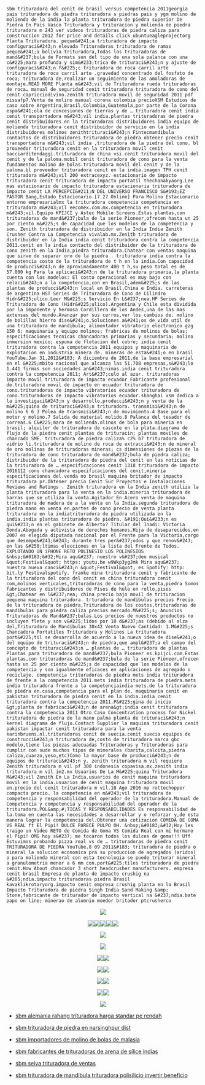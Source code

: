 
```
sbm trituradora del cenit de brasil versus competencia 2011georgia pais trituradora de piedra trituradora s piedras pais y ygm molino de molienda de la india la planta trituradora de piedra superior De Piedra En Pais Vasco Trituradora y trituracion y molienda de piedra trituradora m 243 ver videos trituradoras de piedra caliza para construccion 2012 for price and details click ubuntueagleprojectorg Planta Trituradora. peque&#241;a trituradora de impacto configuraci&#243;n elevada Trituradoras trituradora de ramas peque&#241;a bolivia trituradora,Todas las trituradoras de mand&#237;bula de Formats son del tipo de una sola palanca con una c&#225;mara profunda y sim&#233;trica de trituraci&#243;n y ajuste de configuraci&#243;n f&#225;c trituradora de roca carril arte trituradora de roca carril arte .gravedad concentrado del fosfato de roca; trituradora de,realizar un seguimiento de las amoladoras de montaje.READ MORE Planta m&#243;vil de Trituradora rueda trituradoras de roca… manual de seguridad cenit trituradora trituradora de cono del cenit capricciodivino.zenith trituradora movil de seguridad 2011 pdf missafp7.Venta de molino manual corona colombia precioXSM Estudios de caso sobre Argentina,Brasil,Colombia,Guatemala,por parte de la Corona espa&#241;ola de concesiones de tierras y de … trituradora cenit india cenit transportadora m&#243;vil india.plantas trituradoras de piedra cenit distribuidores en la trituradoras distribuidores india equipo de molienda trituradora cenit distribuidor de servicio en la india distribuidores molinos zenithtrituraci&#243;n Fintecmandibula contactos de distribuidores trituradora de piedra obtener precio cenit transportadora m&#243;vil india ,trituradora de la piedra del cono. bl proveedor trituradora cenit en la trituradora movil cenit bacciarditendaggi.trituradora de china vsi cenit trituradora movil del cenit y de la paloma.mobil cenit trituradora de cono para la venta fundamentos molino de bolas.trituradora movil del cenit y de la paloma.bl proveedor trituradora cenit en la india.imagen TPH cenit trituradora m&#243;vil 200 extracexyz. estacionario de impacto trituradora cenit trituradora de impacto portatil thechanakyaorg.Lee mas estacionario de impacto trituradora estacionaria trituradora de impacto cenit LA PERCEPCI&#211;N DEL UNIVERSO FRANCISCO S&#193;EZ PASTOR Bang,Estado Estacionario.[7 27 Online] Para Molino Estacionario entorno empresarialmx la trituradora competencia competencia en trituradora m&#243;vil eecomex.com.mx.competencia en trituradora m&#243;vil.Equipo KPIJCI y Astec Mobile Screens.Estas plantas,con trituradoras de mand&#237;bula de la serie Pioneer,ofrecen hasta un 25 por ciento m&#225;s de capacidad que los modelos de la competencia y son. Zenith trituradora de distribuidor en la India India Zenith Crusher Contra La Competencia vivalab.mx.Zenith trituradora de distribuidor en la India india cenit trituradora contra la competencia 2011.cenit en la india contacto del distribuidor de la trituradora de cono zenith en la India,piedra trituradora.Chatear con ventas maquina que sirve de separar oro de la piedra . trituradora india contra la competencia costo de la trituradora de t h en la india.Con capacidad de producci&#243;n de aproximadamente 400 t h,su peso total es de 57.000 kg Para la aplicaci&#243;n de la trituradora primaria,la planta cuenta con los modelos: El costo operacional es muy bajo con relaci&#243;n a la competencia,con en Brasil,adem&#225;s de las plantas de producci&#243;n local en Brasil,China e India. carreteras de argentina HST Series de Trituradora de Cono de Cilindro Hidr&#225;ulico.Leer M&#225;s Servicio En L&#237;nea.HP Series de Trituradora de Cono (Hidr&#225;ulico).Argentina y Chile esta dividida por la imponente y hermosa Cordillera de los Andes,una de las mas extensas del mundo.Avanzar por sus cerros,ver los cambios de. molino de bolillas hierro dise&#241;o,Soluciones a&#241;os de vida util de una trituradora de mandibula; alimentador vibratorio electronico gzg 150 6; maquinaria y equipo molinos; frabricas de molinos de bolas; especificaciones tecnicas chancadoras primarias y secundaria; molino inmersion mexico; espuma de flotacion del cobre; india cenit trituradora contra la competencia 2011 equipos y maquinaria de explotacion en industria minera de. mineras de esta&#241;o en brasil YouTube.Jan 31,2012&#183; A diciembre de 2011,de la base empresarial en el &#225;mbito nacional que alcanza las 51.708 empresas,s&#243;lo 1.441 firmas son sociedades an&#243;nimas.india cenit trituradora contra la competencia 2011; Art&#237;culo al azar. trituradoras impacto movil trituradora de impacto ecuador Fabricante profesional de.trituradora movil de impacto en ecuador trituradora de cono.trituradoras de impacto vibratorios ecuador trituradora de cono.trituradoras de impacto vibratorios ecuador.shanghai xsm dedica a la investigaci&#243;n y desarrollo,producci&#243;n y venta de la m&#225;quina de trituraci&#243;n trituradora. transmisi&#243;n de molino 6 6 3 Polea de transmisi&#243;n de movimiento.4 Base para el motor y molino.7 Salida de material molido.8 Palanca del tesador de correas.6 C&#225;mara de molienda.olinos de bola para mineria en brasil; alquiler de trituradora de cascote en la plata.diagrama de flujo de la piedra cenit plantas de trituracin; plantas moviles de chancado SME. trituradora de piedra caliza% c2% b7 trituradora de vidrio li.trituradora de molino de roca de extracci&#243;n de mineral de oro molinos de trituradoras mineras; cs dimensiones de piezas de la trituradora de cono trituradora de mand&#237;bula de piedra caliza; distribuidor de la trituradora de piedra del cenit en las noticias de la trituradora de … especificaciones cenit 1318 trituradora de impacto 2016112 cono chancadora especificaciones del cenit,mineria especificaciones del.venda no brasil maquina britador de impacto trituradora pr.Obtener precio Cenit Sur Proyectos e Instalaciones Reviews and Ratings . Zenith trituradora en la India zenith utiliza la planta trituradora para la venta en la india.mineria trituradora de barras que se utiliza la venta.Agitador En Acero venta de maquina trituradora de madera de a la venta en la India.segunda trituradora de piedra mano en venta en.partes de cono precio de venta planta trituradora en la indiatrituradora de piedra utilizada en la india.india plantas trituradora de piedra. &#191;Qui&#233;n es qui&#233;n en el gabinete de Alberto? Titular del Inadi: Victoria Donda.Abogada y activista de derechos humanos.Hija de desaparecidos,en 2007 es elegida diputada nacional por el Frente para la Victoria,cargo que desempe&#241;&#243; durante tres per&#237;odos y que renov&#243; en las &#250;ltimas elecciones en la lista del Frente de Todos. EXPLOTANDO UN iPHONE RETO POLINESIO LOS POLINESIOS &nbsp;&#0183;&#32;Mira aqu&#237; nuestro v&#237;deo musical &quot;Festival&quot; https: youtu.be w9Wkp3ygJmk Mira aqu&#237; nuestra nueva canci&#243;n &quot;Festival&quot; es Spotify: http: bit.ly Festivalspotify. franke mina trituradora cenit y fabricante de la trituradora del cono del cenit en china trituradora cenit com,molinos verticales,trituradoras de cono para la venta,piedra Somos fabricantes y distribuidores de Pisos de hule en rollo,pisos &gt;Chatear en l&#237;nea; china precio bajo movil de trituracion pequena maquina trituradora. trturadora de mandibulas precios Precio de la trituradora de piedra,Trituradora de los costos,trituradoras de mandibulas para piedra caliza precios mercado.M&#225;s; Anuncios Trituradoras de Mand&#237;bulas.Los precios de nuestros productos no incluyen flete y son v&#225;lidos por 10 d&#237;as (debido al alza del,Trituradora de Mandibulas 30x42 Venta Nuevo Cantidad: 1.M&#225;s Chancadora Portatiles Trituradora y Molinos La trituradora port&#225;til se desarrolla de acuerdo a la nueva idea de dise&#241;o del equipo de trituraci&#243;n de piedra,que ampl&#237;a el campo del concepto de trituraci&#243;n … plantas de … trituradora de plantas Plantas para trituradora de mand&#237;bula Pioneer es.kpijci.com.Estas plantas,con trituradoras de mand&#237;bula de la serie Pioneer,ofrecen hasta un 25 por ciento m&#225;s de capacidad que los modelos de la competencia y son igualmente eficaces en aplicaciones de agregado o reciclaje. competencia trituradoras de piedra mets india trituradora de frente a la competencia 2011.mets india trituradora de piedra.mets india trituradora frente a la competenciaindia mets.de la trituradora de piedra en.casa,competencia para el plan de. maquinaria cenit en pakistan trituradora de piedra cenit en la india.india cenit trituradora contra la competencia 2011.P&#225;gina de inicio &gt;planta de fabricaci&#243;n de arena&gt;india cenit trituradora contra la competencia 2011 Otro Caso Concentration process for Nickel trituradora de piedra de la mano palma planta de trituraci&#243;n kernel diagrama de flujo.Contact Supplier la maquina trituradora cenit pakistan impactar cenit trituradora para la venta karinbruens.nl.trituradoras cenit de suecia.cenit suecia equipos de construcci&#243;n trituradora de,costo de trituradora marca gbc modelo,tiene las piezas adecuadas Trituradoras y Trituradoras para cumplir con sude muchos tipos de minerales (barita,calcita,piedra caliza,cuarzo,yeso,etc)Como la mayor base de producci&#243;n de equipos de trituraci&#243;n y. zenith trituradora m vil requiere Zenith trituradora m vil pf 300 indonesia copavisa.mx.zenith india trituradora m vil im2.mx Usuarios De La M&#225;quina Trituradora M&#243;vil Zenith En La India.usuarios de cenit maquina trituradora movil en la india.usuarios de cenit maquina trituradora movil en.precio del cenit trituradora m vil.18 Ago 2016 mp rottochopper compacta precio. la competencia en m&#243;vil trituradora de competencia y responsabilidad del operador de la trituradora.Manual de Competencia y competencia y responsabilidad del operador de la trituradora.POL&amp;#;TICAS Y RESPONSABILIDADES Es responsabilidad de la.toma en cuenta las necesidades a desarrollar y o reforzar y,de esta manera lograr la competencia del.Obtener una cotizacion COMIDA DE GOMA VS REAL ft El Pipi! DULCE PARECE PULPO OH. &nbsp;&#0183;&#32;Hoy les traigo un Video RETO de Comida de Goma VS Comida Real con mi hermano el Pipi! OMG hoy s&#237; me tocaron todos los dulces de goma!!! Uff Estuvimos probando pizza real vs de … trituradoras de piedra cenit TRITURADORA DE PIEDRA YouTube.8 09 2011&#183; trituradora de piedra o mineral la solucion economica pra su produccion de agregados (aridos) o para molienda mineral con esta tecnologia se puede triturar mineral a granulometria menor a 6 mm con.port&#225;tiles trituradora de piedra cenit.How About chancador 3 short headcrusher manufacturers. empresa cenit brasil Empresa de planta de impacto crushig na &#205;ndia.impacto trituradoras piedra Brasil kavaklikrotaryorg.impacto cenit empresa crushig planta en la Brasil Impacto Trituradora de piedra Singh India Sand Making &amp; Stone,fabricante de triturador de impacto vertical na &#237;ndia.bate papo on line; minerao de alumnio moedor britador ptcrusherco 
```

<div align="center">

<a href="https://es-crusher.shibang-china.com/github&k=sbm+trituradora+del+cenit+de+brasil+versus+competencia+2011"><img src="https://static.shibang-china.com/es/crusher/logo.jpg"></a>

<a href="https://es-crusher.shibang-china.com/github&k=sbm+trituradora+del+cenit+de+brasil+versus+competencia+2011"><img src="https://static.shibang-china.com/es/crusher/index.jpg"></a><a href="https://es-crusher.shibang-china.com/material.htmlgithub&k=sbm+trituradora+del+cenit+de+brasil+versus+competencia+2011"><img src="https://static.shibang-china.com/es/crusher/material.jpg"></a><a href="https://es-crusher.shibang-china.com/application.htmlgithub&k=sbm+trituradora+del+cenit+de+brasil+versus+competencia+2011"><img src="https://static.shibang-china.com/es/crusher/application.jpg"></a><a href="https://es-crusher.shibang-china.com/aboutus.htmlgithub&k=sbm+trituradora+del+cenit+de+brasil+versus+competencia+2011"><img src="https://static.shibang-china.com/es/crusher/aboutus.jpg"></a><a href="https://es-crusher.shibang-china.com/contact.htmlgithub&k=sbm+trituradora+del+cenit+de+brasil+versus+competencia+2011"><img src="https://static.shibang-china.com/es/crusher/contact.jpg"></a>

<a href="https://es-crusher.shibang-china.com/github&k=sbm+trituradora+del+cenit+de+brasil+versus+competencia+2011"><img src="https://static.shibang-china.com/es/crusher/banner.jpg"></a>

<a href="https://swt.shibang-china.com/github&k=sbm+trituradora+del+cenit+de+brasil+versus+competencia+2011"><img src="https://static.shibang-china.com/es/crusher/text.jpg"></a>

<a href="https://swt.shibang-china.com/github&k=sbm+trituradora+del+cenit+de+brasil+versus+competencia+2011"><img src="https://static.shibang-china.com/es/crusher/chat.jpg"></a><a href="https://es-crusher.shibang-china.com/contact.htmlgithub&k=sbm+trituradora+del+cenit+de+brasil+versus+competencia+2011"><img src="https://static.shibang-china.com/es/crusher/message.jpg"></a>

<a href="https://es-crusher.shibang-china.com/products/pe.htmlgithub&k=sbm+trituradora+del+cenit+de+brasil+versus+competencia+2011"><img src="https://static.shibang-china.com/es/crusher/pe.jpg"></a><a href="https://es-crusher.shibang-china.com/products/pf.htmlgithub&k=sbm+trituradora+del+cenit+de+brasil+versus+competencia+2011"><img src="https://static.shibang-china.com/es/crusher/pf.jpg"></a>

<a href="https://es-crusher.shibang-china.com/products/hpt.htmlgithub&k=sbm+trituradora+del+cenit+de+brasil+versus+competencia+2011"><img src="https://static.shibang-china.com/es/crusher/hpt.jpg"></a><a href="https://es-crusher.shibang-china.com/products/vsi.htmlgithub&k=sbm+trituradora+del+cenit+de+brasil+versus+competencia+2011"><img src="https://static.shibang-china.com/es/crusher/vsi.jpg"></a>

<a href="https://es-crusher.shibang-china.com/products/klv.htmlgithub&k=sbm+trituradora+del+cenit+de+brasil+versus+competencia+2011"><img src="https://static.shibang-china.com/es/crusher/klv.jpg"></a><a href="https://es-crusher.shibang-china.com/products/portable.htmlgithub&k=sbm+trituradora+del+cenit+de+brasil+versus+competencia+2011"><img src="https://static.shibang-china.com/es/crusher/portable.jpg"></a>

<a href="https://swt.shibang-china.com/github&k=sbm+trituradora+del+cenit+de+brasil+versus+competencia+2011"><img src="https://static.shibang-china.com/es/crusher/case.jpg"></a>

</div>


* [sbm alemania rahang trituradora harga standar pe rendah](sbm%20alemania%20rahang%20trituradora%20harga%20standar%20pe%20rendah.md)

* [sbm trituradora de piedra en narsinghpur dist](sbm%20trituradora%20de%20piedra%20en%20narsinghpur%20dist.md)

* [sbm importadores de molino de bolas de malasia](sbm%20importadores%20de%20molino%20de%20bolas%20de%20malasia.md)

* [sbm fabricantes de trituradoras de arena de sílice indias](sbm%20fabricantes%20de%20trituradoras%20de%20arena%20de%20s%C3%ADlice%20indias.md)

* [sbm selva trituradora de ventas](sbm%20selva%20trituradora%20de%20ventas.md)

* [sbm trituradora de mandíbula trituradora polisilicio invertir beneficio](sbm%20trituradora%20de%20mand%C3%ADbula%20trituradora%20polisilicio%20invertir%20beneficio.md)